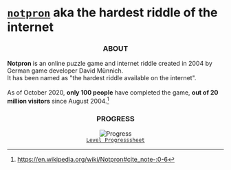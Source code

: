 # [`notpron`](https://notpron.com/notpron/) aka the hardest riddle of the internet

<div align="center">
  
### ABOUT

</div>

**Notpron** is an online puzzle game and internet riddle created in 2004 by German game developer David Münnich.<br> 
It has been named as "the hardest riddle available on the internet". <br>
<br>
As of October 2020, **only 100 people** have completed the game, **out of 20 million visitors** since August 2004.[^src1]

<!-- Progressbar -->
<div align="center">

### PROGRESS

![Progress](https://progress-bar.xyz/35/?style=for-the-badge&width=875&progress_color=3aa3ff)
<br>
[`Level Progresssheet`](https://docs.google.com/spreadsheets/d/17xqEx-dCnFAxLlibAF48caXfEq-X7fRX_ucbvxFb8D0/edit?usp=sharing)

</div>

<!-- Sources -->
[^src1]: https://en.wikipedia.org/wiki/Notpron#cite_note-:0-6

